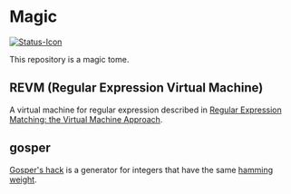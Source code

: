 # Magic
[![Status-Icon](https://travis-ci.org/czchen/magic.png)](https://travis-ci.org/czchen/magic)

This repository is a magic tome.

## REVM (Regular Expression Virtual Machine)
A virtual machine for regular expression described in [Regular Expression Matching: the Virtual Machine Approach](http://swtch.com/~rsc/regexp/regexp2.html).

## gosper
[Gosper's hack](http://read.seas.harvard.edu/cs207/2012/?p=64) is a generator for integers that have the same [hamming weight](http://en.wikipedia.org/wiki/Hamming_weight).
